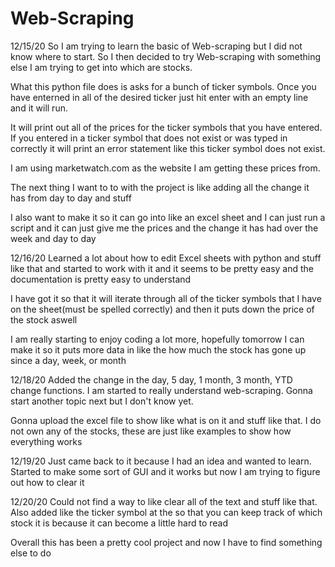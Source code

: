 # Web-Scraping
12/15/20
So I am trying to learn the basic of Web-scraping but I did not know where to start. So I then decided to
try Web-scraping with something else I am trying to get into which are stocks.

What this python file does is asks for a bunch of ticker symbols. Once you have enterned in all of the desired ticker
just hit enter with an empty line and it will run. 

It will print out all of the prices for the ticker symbols that you have entered. If you entered in a ticker symbol that
does not exist or was typed in correctly it will print an error statement like this ticker symbol does not exist.

I am using marketwatch.com as the website I am getting these prices from.

The next thing I want to to with the project is like adding all the change it has from day to day and stuff

I also want to make it so it can go into like an excel sheet and I can just run a script and it can just give me the 
prices and the change it has had over the week and day to day

12/16/20
Learned a lot about how to edit Excel sheets with python and stuff like that and started to work with it and it 
seems to be pretty easy and the documentation is pretty easy to understand

I have got it so that it will iterate through all of the ticker symbols that I have on the sheet(must be spelled correctly)
and then it puts down the price of the stock aswell

I am really starting to enjoy coding a lot more, hopefully tomorrow I can make it so it puts more data in like the
how much the stock has gone up since a day, week, or month

12/18/20
Added the change in the day, 5 day, 1 month, 3 month, YTD change functions. I am started to really understand 
web-scraping. Gonna start another topic next but I don't know yet.

Gonna upload the excel file to show like what is on it and stuff like that. I do not own any of the stocks, these
are just like examples to show how everything works

12/19/20
Just came back to it because I had an idea and wanted to learn. Started to make some sort of GUI and it works but 
now I am trying to figure out how to clear it

12/20/20 
Could not find a way to like clear all of the text and stuff like that. Also added like the ticker symbol at the 
so that you can keep track of which stock it is because it can become a little hard to read

Overall this has been a pretty cool project and now I have to find something else to do

